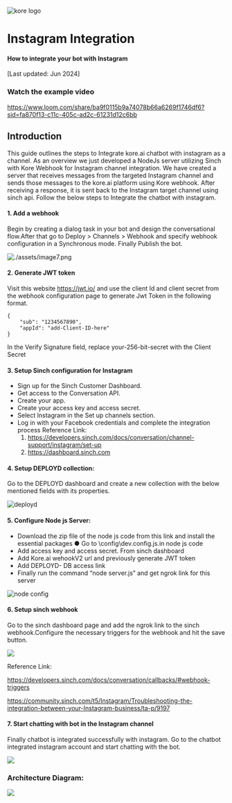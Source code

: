 ![kore logo](../assets/kore-logo.png)
# Instagram Integration

#### How to integrate your bot with Instagram

[Last updated: Jun 2024]

### Watch the example video
https://www.loom.com/share/ba9f0115b9a74078b66a6269f1746df6?sid=fa870f13-c11c-405c-ad2c-61231d12c6bb

## Introduction 

This guide outlines the steps to Integrate kore.ai chatbot with instagram as a channel. As an overview we just developed a NodeJs server utilizing Sinch with Kore Webhook for Instagram channel integration. We have created a server that receives messages from the targeted Instagram channel and sends those messages to the kore.ai platform using Kore webhook. After receiving a response, it is sent back to the Instagram target channel using sinch api. Follow the below steps to Integrate the chatbot with instagram. 

#### 1. Add a webhook 
Begin by creating a dialog task in your bot and design the conversational flow.After that go to Deploy > Channels > Webhook and specify webhook configuration in a Synchronous mode. Finally Publish the bot. 

![./assets/image7.png](./assets/image7.png)

#### 2. Generate JWT token 
Visit this website https://jwt.io/ and use the client Id and client secret from the webhook configuration page to generate Jwt Token in the following format.
```
{ 
    "sub": "1234567890", 
    "appId": "add-Client-ID-here" 
} 
```

In the Verify Signature field, replace your-256-bit-secret with the Client Secret 

#### 3. Setup Sinch configuration for Instagram 
- Sign up for the Sinch Customer Dashboard. 
- Get access to the Conversation API. 
- Create your app. 
- Create your access key and access secret. 
- Select Instagram in the Set up channels section. 
- Log in with your Facebook credentials and complete the integration process Reference Link: 
    1) https://developers.sinch.com/docs/conversation/channel-support/instagram/set-up 
    2) https://dashboard.sinch.com 

#### 4. Setup DEPLOYD collection: 
Go to the DEPLOYD dashboard and create a new collection with the below mentioned fields with its properties.

![deployd](./assets/image6.png)

#### 5. Configure Node js Server: 
- Download the zip file of the node js code from this link and install the essential packages ● Go to \config\dev.config.js.in node js code 
- Add access key and access secret. From sinch dashboard 
- Add Kore.ai wehookV2 url and previously generate JWT token 
- Add DEPLOYD- DB access link 
- Finally run the command “node server.js” and get ngrok link for this server

![node config ](./assets/image2.png)

#### 6. Setup sinch webhook 
Go to the sinch dashboard page and add the ngrok link to the sinch webhook.Configure the necessary triggers for the webhook and hit the save button. 

![](./assets/image1.png)

Reference Link: 

https://developers.sinch.com/docs/conversation/callbacks/#webhook-triggers 

https://community.sinch.com/t5/Instagram/Troubleshooting-the-integration-between-your-Instagram-business/ta-p/9197 

#### 7. Start chatting with bot in the Instagram channel
Finally chatbot is integrated successfully with instagram. Go to the chatbot integrated instagram account and start chatting with the bot.

![](./assets/image4.png)

### Architecture Diagram: 
![](./assets/image3.png)
